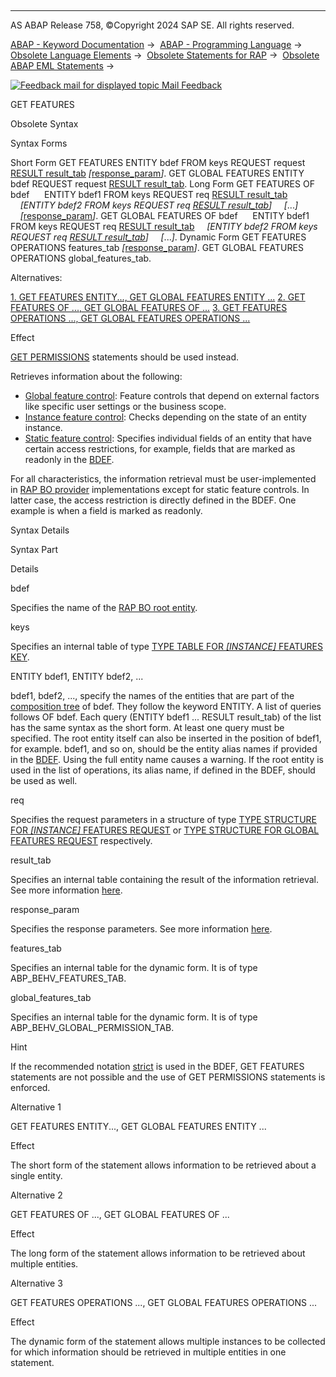   

* * *

AS ABAP Release 758, ©Copyright 2024 SAP SE. All rights reserved.

[ABAP - Keyword Documentation](https://help.sap.com/doc/abapdocu_758_index_htm/7.58/en-US/abenabap.htm) →  [ABAP - Programming Language](https://help.sap.com/doc/abapdocu_758_index_htm/7.58/en-US/abenabap_reference.htm) →  [Obsolete Language Elements](https://help.sap.com/doc/abapdocu_758_index_htm/7.58/en-US/abenabap_obsolete.htm) →  [Obsolete Statements for RAP](https://help.sap.com/doc/abapdocu_758_index_htm/7.58/en-US/abenrap_obsolete.htm) →  [Obsolete ABAP EML Statements](https://help.sap.com/doc/abapdocu_758_index_htm/7.58/en-US/abeneml_obsolete.htm) → 

 [![](Mail.gif?object=Mail.gif "Feedback mail for displayed topic") Mail Feedback](mailto:f1_help@sap.com?subject=Feedback%20on%20ABAP%20Documentation&body=Document:%20GET%20FEATURES%2C%20ABENEML_GET_FEATURES%2C%20758%0D%0A%0D%0AError:%0D%0A%0D%0A%0D%0A%0D%0ASuggestion%20for%20improvement:)

GET FEATURES

Obsolete Syntax

Syntax Forms

Short Form
GET FEATURES ENTITY bdef FROM keys REQUEST request [RESULT result\_tab](https://help.sap.com/doc/abapdocu_758_index_htm/7.58/en-US/abapeml_result.htm) *\[*[response\_param](https://help.sap.com/doc/abapdocu_758_index_htm/7.58/en-US/abapeml_response.htm)*\]*.
GET GLOBAL FEATURES ENTITY bdef REQUEST request [RESULT result\_tab](https://help.sap.com/doc/abapdocu_758_index_htm/7.58/en-US/abapeml_result.htm).
Long Form
GET FEATURES OF bdef
     ENTITY bdef1 FROM keys REQUEST req [RESULT result\_tab](https://help.sap.com/doc/abapdocu_758_index_htm/7.58/en-US/abapeml_result.htm)
    *\[*ENTITY bdef2 FROM keys REQUEST req [RESULT result\_tab](https://help.sap.com/doc/abapdocu_758_index_htm/7.58/en-US/abapeml_result.htm)*\]*
    *\[*...*\]*
    *\[*[response\_param](https://help.sap.com/doc/abapdocu_758_index_htm/7.58/en-US/abapeml_response.htm)*\]*.
GET GLOBAL FEATURES OF bdef
     ENTITY bdef1 FROM keys REQUEST req [RESULT result\_tab](https://help.sap.com/doc/abapdocu_758_index_htm/7.58/en-US/abapeml_result.htm)
    *\[*ENTITY bdef2 FROM keys REQUEST req [RESULT result\_tab](https://help.sap.com/doc/abapdocu_758_index_htm/7.58/en-US/abapeml_result.htm)*\]*
    *\[*...*\]*.
Dynamic Form
GET FEATURES OPERATIONS features\_tab *\[*[response\_param](https://help.sap.com/doc/abapdocu_758_index_htm/7.58/en-US/abapeml_response.htm)*\]*.
GET GLOBAL FEATURES OPERATIONS global\_features\_tab.

Alternatives:

[1\. GET FEATURES ENTITY..., GET GLOBAL FEATURES ENTITY ...](#!ABAP_ALTERNATIVE_1@1@)
[2\. GET FEATURES OF ..., GET GLOBAL FEATURES OF ...](#!ABAP_ALTERNATIVE_2@2@)
[3\. GET FEATURES OPERATIONS ..., GET GLOBAL FEATURES OPERATIONS ...](#!ABAP_ALTERNATIVE_3@3@)

Effect

[GET PERMISSIONS](https://help.sap.com/doc/abapdocu_758_index_htm/7.58/en-US/abapget_permissions.htm) statements should be used instead.

Retrieves information about the following:

-   [Global feature control](https://help.sap.com/doc/abapdocu_758_index_htm/7.58/en-US/abenrap_glo_feature_control_glosry.htm "Glossary Entry"): Feature controls that depend on external factors like specific user settings or the business scope.
-   [Instance feature control](https://help.sap.com/doc/abapdocu_758_index_htm/7.58/en-US/abenrap_ins_feature_control_glosry.htm "Glossary Entry"): Checks depending on the state of an entity instance.
-   [Static feature control](https://help.sap.com/doc/abapdocu_758_index_htm/7.58/en-US/abenbdl_field_char.htm): Specifies individual fields of an entity that have certain access restrictions, for example, fields that are marked as readonly in the [BDEF](https://help.sap.com/doc/abapdocu_758_index_htm/7.58/en-US/abencds_behavior_definition_glosry.htm "Glossary Entry").

For all characteristics, the information retrieval must be user-implemented in [RAP BO provider](https://help.sap.com/doc/abapdocu_758_index_htm/7.58/en-US/abenrap_bo_provider_glosry.htm "Glossary Entry") implementations except for static feature controls. In latter case, the access restriction is directly defined in the BDEF. One example is when a field is marked as readonly.

Syntax Details

Syntax Part

Details

bdef

Specifies the name of the [RAP BO root entity](https://help.sap.com/doc/abapdocu_758_index_htm/7.58/en-US/abenrap_bo_root_entity_glosry.htm "Glossary Entry").

keys

Specifies an internal table of type [TYPE TABLE FOR *\[*INSTANCE*\]* FEATURES KEY](https://help.sap.com/doc/abapdocu_758_index_htm/7.58/en-US/abaptype_table_for.htm).

ENTITY bdef1, ENTITY bdef2, ...

bdef1, bdef2, ..., specify the names of the entities that are part of the [composition tree](https://help.sap.com/doc/abapdocu_758_index_htm/7.58/en-US/abencds_composition_tree_glosry.htm "Glossary Entry") of bdef. They follow the keyword ENTITY.
A list of queries follows OF bdef. Each query (ENTITY bdef1 ... RESULT result\_tab) of the list has the same syntax as the short form. At least one query must be specified. The root entity itself can also be inserted in the position of bdef1, for example. bdef1, and so on, should be the entity alias names if provided in the [BDEF](https://help.sap.com/doc/abapdocu_758_index_htm/7.58/en-US/abencds_behavior_definition_glosry.htm "Glossary Entry"). Using the full entity name causes a warning. If the root entity is used in the list of operations, its alias name, if defined in the BDEF, should be used as well.

req

Specifies the request parameters in a structure of type [TYPE STRUCTURE FOR *\[*INSTANCE*\]* FEATURES REQUEST](https://help.sap.com/doc/abapdocu_758_index_htm/7.58/en-US/abaptype_structure_for.htm) or [TYPE STRUCTURE FOR GLOBAL FEATURES REQUEST](https://help.sap.com/doc/abapdocu_758_index_htm/7.58/en-US/abaptype_structure_for.htm) respectively.

result\_tab

Specifies an internal table containing the result of the information retrieval. See more information [here](https://help.sap.com/doc/abapdocu_758_index_htm/7.58/en-US/abapeml_result.htm).

response\_param

Specifies the response parameters. See more information [here](https://help.sap.com/doc/abapdocu_758_index_htm/7.58/en-US/abapeml_response.htm).

features\_tab

Specifies an internal table for the dynamic form. It is of type ABP\_BEHV\_FEATURES\_TAB.

global\_features\_tab

Specifies an internal table for the dynamic form. It is of type ABP\_BEHV\_GLOBAL\_PERMISSION\_TAB.

Hint

If the recommended notation [strict](https://help.sap.com/doc/abapdocu_758_index_htm/7.58/en-US/abenbdl_strict.htm) is used in the BDEF, GET FEATURES statements are not possible and the use of GET PERMISSIONS statements is enforced.

Alternative 1   

GET FEATURES ENTITY..., GET GLOBAL FEATURES ENTITY ...

Effect

The short form of the statement allows information to be retrieved about a single entity.

Alternative 2   

GET FEATURES OF ..., GET GLOBAL FEATURES OF ...

Effect

The long form of the statement allows information to be retrieved about multiple entities.

Alternative 3   

GET FEATURES OPERATIONS ..., GET GLOBAL FEATURES OPERATIONS ...

Effect

The dynamic form of the statement allows multiple instances to be collected for which information should be retrieved in multiple entities in one statement.